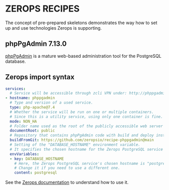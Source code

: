 # ZEROPS RECIPES

The concept of pre-prepared skeletons demonstrates the way how to set up and use technologies Zerops is supporting.

## phpPgAdmin 7.13.0

[phpPgAdmin](https://github.com/phppgadmin/phppgadmin) is a mature web-based administration tool for the PostgreSQL database.

## Zerops import syntax

```yaml
services:
  # Service will be accessible through zcli VPN under: http://phppgadmin
- hostname: phppgadmin
  # Type and version of a used service.
  type: php-apache@7.4
  # Whether the service will be run on one or multiple containers.
  # Since this is a utility service, using only one container is fine.
  mode: NON_HA
  # Folder name used as the root of the publicly accessible web server content.
  documentRoot: public
  # Repository that contains phpPgAdmin code with build and deploy instructions.
  buildFromGit: https://github.com/zeropsio/recipe-phppgadmin@main
  # Setting of the "DATABASE_HOSTNAME" environment variable.
  # It specifies the chosen hostname for the Zerops PostgreSQL service that should be managed.
  envVariables:
  - key: DATABASE_HOSTNAME
    # Here, the Zerops PostgreSQL service's chosen hostname is "postgresql".
    # Change it if you need to use a different one.
    content: postgresql
```

See the [Zerops documentation](https://docs.zerops.io/documentation/export-import/project-service-export-import.html) to understand how to use it.

